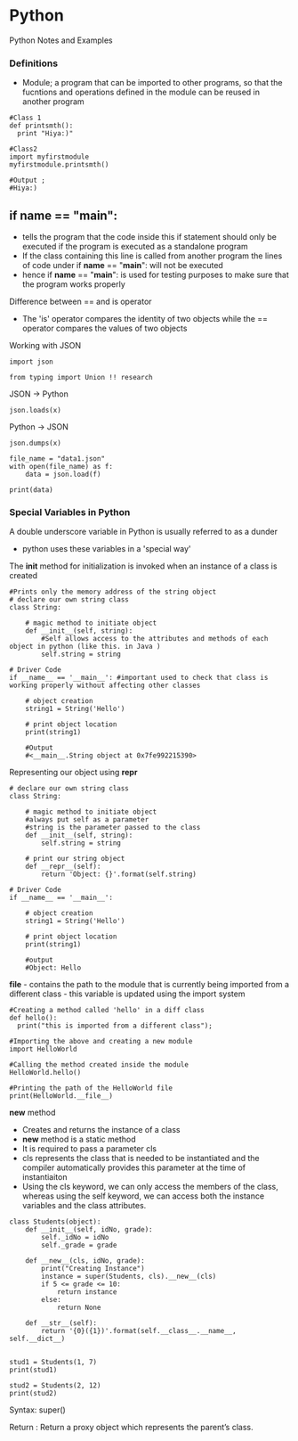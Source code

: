 # Python
Python Notes and Examples

### Definitions 
- Module; a program that can be imported to other programs, so that the fucntions and operations defined in the module can be reused in another program 

```
#Class 1 
def printsmth():
  print "Hiya:)"
  
#Class2
import myfirstmodule
myfirstmodule.printsmth()

#Output ;
#Hiya:)
```
## if __name__ == "__main__":
- tells the program that the code inside this if statement should only be executed if the program is executed as a standalone program 
- If the class containing this line is called from another program the lines of code under if __name__ == "__main__": will not be executed 
- hence if __name__ == "__main__": is used for testing purposes to make sure that the program works properly 

Difference between == and is operator 
  - The 'is' operator compares the identity of two objects while the == operator compares the values of two objects

Working with JSON 
```
import json 

from typing import Union !! research
```
JSON -> Python 
```
json.loads(x)
```
Python -> JSON
```
json.dumps(x)

file_name = "data1.json"
with open(file_name) as f:
    data = json.load(f)
    
print(data)
```
### Special Variables in Python 

A double underscore variable in Python is usually referred to as a dunder
  - python uses these variables in a 'special way'

The __init__ method for initialization is invoked when an instance of a class is created 

```
#Prints only the memory address of the string object 
# declare our own string class
class String:
      
    # magic method to initiate object
    def __init__(self, string):
        #Self allows access to the attributes and methods of each object in python (like this. in Java )
        self.string = string
          
# Driver Code
if __name__ == '__main__': #important used to check that class is working properly without affecting other classes 
      
    # object creation
    string1 = String('Hello')
  
    # print object location
    print(string1)
    
    #Output
    #<__main__.String object at 0x7fe992215390>
```

Representing our object using __repr__
```
# declare our own string class
class String:
      
    # magic method to initiate object
    #always put self as a parameter 
    #string is the parameter passed to the class
    def __init__(self, string):
        self.string = string
          
    # print our string object
    def __repr__(self):
        return 'Object: {}'.format(self.string)
  
# Driver Code
if __name__ == '__main__':
      
    # object creation
    string1 = String('Hello')
  
    # print object location
    print(string1)
    
    #output
    #Object: Hello
```

__file__ - contains the path to the module that is currently being imported from a different class 
         - this variable is updated using the import system
         
```
#Creating a method called 'hello' in a diff class 
def hello():
  print("this is imported from a different class");
  
#Importing the above and creating a new module 
import HelloWorld

#Calling the method created inside the module 
HelloWorld.hello()

#Printing the path of the HelloWorld file 
print(HelloWorld.__file__)
```
__new__ method
- Creates and returns the instance of a class
- __new__ method is a static method 
- It is required to pass a parameter cls 
- cls represents the class that is needed to be instantiated and the compiler automatically provides this parameter at the time of instantiaiton
- Using the cls keyword, we can only access the members of the class, whereas using the self keyword, we can access both the instance variables and the class attributes.
```
class Students(object):
	def __init__(self, idNo, grade):
		self._idNo = idNo
		self._grade = grade

	def __new__(cls, idNo, grade):
		print("Creating Instance")
		instance = super(Students, cls).__new__(cls)
		if 5 <= grade <= 10:
			return instance
		else:
			return None

	def __str__(self):
		return '{0}({1})'.format(self.__class__.__name__, self.__dict__)


stud1 = Students(1, 7)
print(stud1)

stud2 = Students(2, 12)
print(stud2)

```
Syntax: super()

Return : Return a proxy object which represents the parent’s class.


